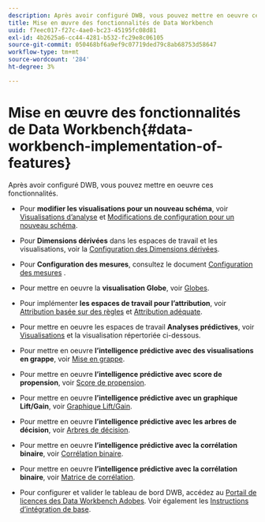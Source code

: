 ```yaml
---
description: Après avoir configuré DWB, vous pouvez mettre en oeuvre ces fonctionnalités.
title: Mise en œuvre des fonctionnalités de Data Workbench
uuid: f7eec017-f27c-4ae0-bc23-45195fc08d81
exl-id: 4b2625a6-cc44-4281-b532-fc29e8c06105
source-git-commit: 050468bf6a9ef9c07719ded79c8ab68753d58647
workflow-type: tm+mt
source-wordcount: '284'
ht-degree: 3%

---
```


# Mise en œuvre des fonctionnalités de Data Workbench{#data-workbench-implementation-of-features}

Après avoir configuré DWB, vous pouvez mettre en oeuvre ces fonctionnalités.

* Pour **modifier les visualisations pour un nouveau schéma**, voir [Visualisations d’analyse](https://experienceleague.adobe.com/docs/data-workbench/using/client/analysis-visualizations/c-analysis-vis.html) et [Modifications de configuration pour un nouveau schéma](../../../home/dwb-implement-overview/dwb-implement-deliver/dwb-implement-config-new-schema.md#concept-9aced98e988b48ebbf9e6607c182d0de).

* Pour **Dimensions dérivées** dans les espaces de travail et les visualisations, voir la [Configuration des Dimensions dérivées](../../../home/dwb-implement-overview/dwb-implement-deliver/dwb-implement-derived-dims.md#concept-19a5c554ac3e4bc9b86b9aaca5f8cad6).

* Pour **Configuration des mesures**, consultez le document [Configuration des mesures](../../../home/dwb-implement-overview/dwb-implement-configure/dwb-implement-metric-setup.md#concept-f568a931db5b4b62b7b1e7827c7f7bf6) .

* Pour mettre en oeuvre la **visualisation Globe**, voir [Globes](https://experienceleague.adobe.com/docs/data-workbench/using/client/analysis-visualizations/globes/c-globes.html).

* Pour implémenter **les espaces de travail pour l’attribution**, voir [Attribution basée sur des règles](https://experienceleague.adobe.com/docs/data-workbench/using/client/attribution-reports/c-rules-attrib.html?lang=en) et [Attribution adéquate](https://experienceleague.adobe.com/docs/data-workbench/using/client/attribution-reports/c-attrib-algorithmic.html?lang=en).

* Pour mettre en oeuvre les espaces de travail **Analyses prédictives**, voir [Visualisations](https://experienceleague.adobe.com/docs/data-workbench/using/client/visualizations/c-vis.html) et la visualisation répertoriée ci-dessous.

* Pour mettre en oeuvre **l’intelligence prédictive avec des visualisations en grappe**, voir [Mise en grappe](https://experienceleague.adobe.com/docs/data-workbench/using/client/analysis-visualizations/visitor-cluster/c-visitor-cluster.html?lang=en).

* Pour mettre en oeuvre **l’intelligence prédictive avec score de propension**, voir [Score de propension](https://experienceleague.adobe.com/docs/data-workbench/using/client/analysis-visualizations/visitor-propensity/c-visitor-propensity.html).

* Pour mettre en oeuvre **l’intelligence prédictive avec un graphique Lift/Gain**, voir [Graphique Lift/Gain](https://experienceleague.adobe.com/docs/data-workbench/using/client/analysis-visualizations/visitor-propensity/c-propensity-gain-lift-chart.html).

* Pour mettre en oeuvre **l’intelligence prédictive avec les arbres de décision**, voir [Arbres de décision](https://experienceleague.adobe.com/docs/data-workbench/using/client/analysis-visualizations/decision-trees/c-decision-trees.html).

* Pour mettre en oeuvre **l’intelligence prédictive avec la corrélation binaire**, voir [Corrélation binaire](https://experienceleague.adobe.com/docs/data-workbench/using/client/analysis-visualizations/correlation-analysis/c-correlation-analysis.html).

* Pour mettre en oeuvre **l’intelligence prédictive avec la corrélation binaire**, voir [Matrice de corrélation](https://experienceleague.adobe.com/docs/data-workbench/using/client/analysis-visualizations/correlation-analysis/c-correlation-analysis.html).

* Pour configurer et valider le tableau de bord DWB, accédez au [Portail de licences des Data Workbench Adobes](https://license.visualsciences.com/License/#documentation). Voir également les [Instructions d’intégration de base](../../../home/dwb-implement-overview/dwb-implement-provision/dwb-implement-onboarding.md#concept-e93aba41b26a410f959c5ca7f8e33355).
